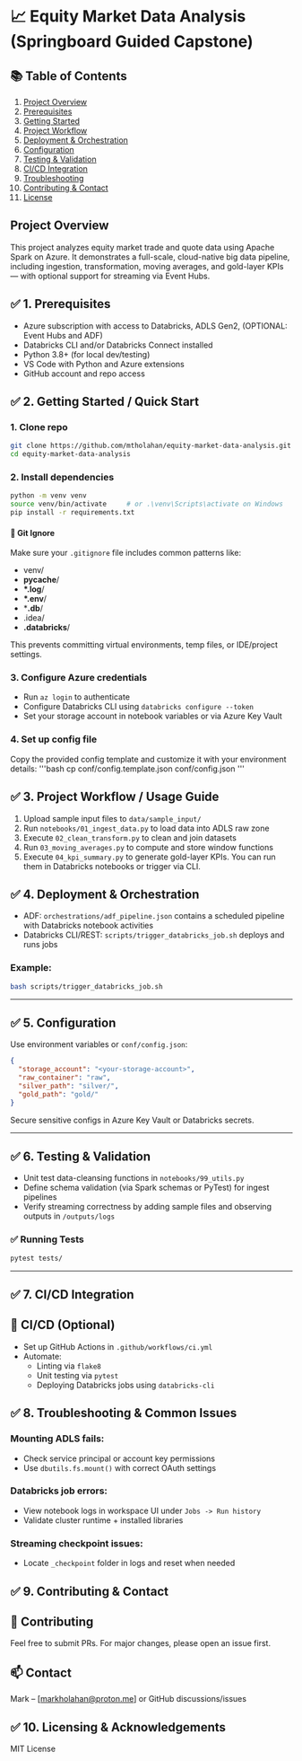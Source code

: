 # 📈 Equity Market Data Analysis (Springboard Guided Capstone)

## 📚 Table of Contents
1. [Project Overview](#project-overview)
2. [Prerequisites](#-1-prerequisites)
3. [Getting Started](#-2-getting-started--quick-start)
4. [Project Workflow](#-3-project-workflow--usage-guide)
5. [Deployment & Orchestration](#-4-deployment--orchestration)
6. [Configuration](#-5-configuration)
7. [Testing & Validation](#-6-testing--validation)
8. [CI/CD Integration](#-7-cicd-integration)
9. [Troubleshooting](#-8-troubleshooting--common-issues)
10. [Contributing & Contact](#-9-contributing--contact)
11. [License](#-10-licensing--acknowledgements)

## Project Overview

This project analyzes equity market trade and quote data using Apache Spark on Azure. It demonstrates a full-scale, cloud-native big data pipeline, including ingestion, transformation, moving averages, and gold-layer KPIs — with optional support for streaming via Event Hubs.



## ✅ 1. Prerequisites

- Azure subscription with access to Databricks, ADLS Gen2, (OPTIONAL: Event Hubs and ADF)
- Databricks CLI and/or Databricks Connect installed
- Python 3.8+ (for local dev/testing)
- VS Code with Python and Azure extensions
- GitHub account and repo access
  



## ✅ 2. Getting Started / Quick Start

### 1. Clone repo
```bash
git clone https://github.com/mtholahan/equity-market-data-analysis.git
cd equity-market-data-analysis
```

### 2. Install dependencies

```bash
python -m venv venv
source venv/bin/activate     # or .\venv\Scripts\activate on Windows
pip install -r requirements.txt
```

#### 📁 Git Ignore

Make sure your `.gitignore` file includes common patterns like:

- venv/
- __pycache__/
-  __*.log__/
-  __*.env__/
-  ***.db**/
-  .idea/
-  **.databricks**/

This prevents committing virtual environments, temp files, or IDE/project settings.

### 3. Configure Azure credentials

- Run `az login` to authenticate
- Configure Databricks CLI using `databricks configure --token`
- Set your storage account in notebook variables or via Azure Key Vault

### 4. Set up config file

Copy the provided config template and customize it with your environment details:
'''bash
cp conf/config.template.json conf/config.json
'''



## ✅ 3. **Project Workflow / Usage Guide**

1. Upload sample input files to `data/sample_input/`
2. Run `notebooks/01_ingest_data.py` to load data into ADLS raw zone
3. Execute `02_clean_transform.py` to clean and join datasets
4. Run `03_moving_averages.py` to compute and store window functions
5. Execute `04_kpi_summary.py` to generate gold-layer KPIs.
   You can run them in Databricks notebooks or trigger via CLI.



## ✅ 4. Deployment & Orchestration

- ADF: `orchestrations/adf_pipeline.json` contains a scheduled pipeline with Databricks notebook activities
- Databricks CLI/REST: `scripts/trigger_databricks_job.sh` deploys and runs jobs

### Example:
```bash
bash scripts/trigger_databricks_job.sh
```



---

## ✅ 5. **Configuration**

Use environment variables or `conf/config.json`:

```json
{
  "storage_account": "<your-storage-account>",
  "raw_container": "raw",
  "silver_path": "silver/",
  "gold_path": "gold/"
}
```

Secure sensitive configs in Azure Key Vault or Databricks secrets.

---

## ✅ 6. **Testing & Validation**

- Unit test data-cleansing functions in `notebooks/99_utils.py`
- Define schema validation (via Spark schemas or PyTest) for ingest pipelines
- Verify streaming correctness by adding sample files and observing outputs in `/outputs/logs`

### ✅ Running Tests

```bash
pytest tests/
```

---



## ✅ 7. CI/CD Integration

## 🤖 CI/CD (Optional)

- Set up GitHub Actions in `.github/workflows/ci.yml`
- Automate:
  - Linting via `flake8`
  - Unit testing via `pytest`
  - Deploying Databricks jobs using `databricks-cli`



## ✅ 8. Troubleshooting & Common Issues

### Mounting ADLS fails:
- Check service principal or account key permissions
- Use `dbutils.fs.mount()` with correct OAuth settings

### Databricks job errors:
- View notebook logs in workspace UI under `Jobs -> Run history`
- Validate cluster runtime + installed libraries

### Streaming checkpoint issues:
- Locate `_checkpoint` folder in logs and reset when needed



## ✅ 9. Contributing & Contact

## 🤝 Contributing

Feel free to submit PRs. For major changes, please open an issue first.

## 📫 Contact

Mark – [markholahan@proton.me] or GitHub discussions/issues



## ✅ 10. Licensing & Acknowledgements

MIT License
